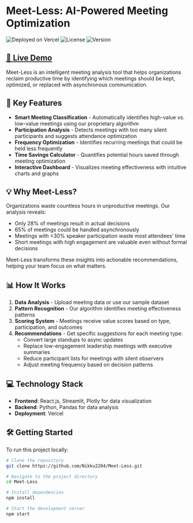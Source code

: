 # Meet-Less: AI-Powered Meeting Optimization

![Deployed on Vercel](https://img.shields.io/badge/deployed%20on-vercel-black)
![License](https://img.shields.io/badge/license-MIT-blue)
![Version](https://img.shields.io/badge/version-0.1.0-green)

## [🔗 Live Demo](https://v0-meeting-optimizer-app.vercel.app/)

Meet-Less is an intelligent meeting analysis tool that helps organizations reclaim productive time by identifying which meetings should be kept, optimized, or replaced with asynchronous communication.

## 🚀 Key Features

- **Smart Meeting Classification** - Automatically identifies high-value vs. low-value meetings using our proprietary algorithm
- **Participation Analysis** - Detects meetings with too many silent participants and suggests attendance optimization
- **Frequency Optimization** - Identifies recurring meetings that could be held less frequently
- **Time Savings Calculator** - Quantifies potential hours saved through meeting optimization
- **Interactive Dashboard** - Visualizes meeting effectiveness with intuitive charts and graphs

## 💡 Why Meet-Less?

Organizations waste countless hours in unproductive meetings. Our analysis reveals:

- Only 28% of meetings result in actual decisions
- 65% of meetings could be handled asynchronously
- Meetings with <30% speaker participation waste most attendees' time
- Short meetings with high engagement are valuable even without formal decisions

Meet-Less transforms these insights into actionable recommendations, helping your team focus on what matters.

## 📊 How It Works

1. **Data Analysis** - Upload meeting data or use our sample dataset
2. **Pattern Recognition** - Our algorithm identifies meeting effectiveness patterns
3. **Scoring System** - Meetings receive value scores based on type, participation, and outcomes
4. **Recommendations** - Get specific suggestions for each meeting type:
   - Convert large standups to async updates
   - Replace low-engagement leadership meetings with executive summaries
   - Reduce participant lists for meetings with silent observers
   - Adjust meeting frequency based on decision patterns

## 💻 Technology Stack

- **Frontend**: React.js, Streamlit, Plotly for data visualization
- **Backend**: Python, Pandas for data analysis
- **Deployment**: Vercel

## 🛠️ Getting Started

To run this project locally:

```bash
# Clone the repository
git clone https://github.com/Nikku2204/Meet-Less.git

# Navigate to the project directory
cd Meet-Less

# Install dependencies
npm install

# Start the development server
npm start
